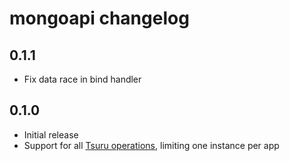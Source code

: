 mongoapi changelog
==================

0.1.1
-----

* Fix data race in bind handler

0.1.0
-----

* Initial release
* Support for all [Tsuru
  operations](http://docs.tsuru.io/en/latest/services/build.html), limiting one
  instance per app
